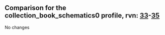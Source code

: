 ## Comparison for the collection_book_schematics0 profile, rvn: [33](https://github.com/PRO100KatYT/FortniteProfileRevisions/tree/main/profiles/collection_book_schematics0/33%20collection_book_schematics0.json)-[35](https://github.com/PRO100KatYT/FortniteProfileRevisions/tree/main/profiles/collection_book_schematics0/35%20collection_book_schematics0.json)

No changes
